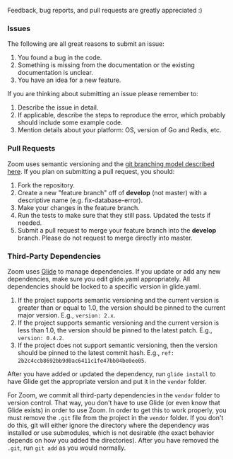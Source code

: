 Feedback, bug reports, and pull requests are greatly appreciated :)

### Issues

The following are all great reasons to submit an issue:

1. You found a bug in the code.
2. Something is missing from the documentation or the existing documentation is unclear.
3. You have an idea for a new feature.

If you are thinking about submitting an issue please remember to:

1. Describe the issue in detail.
2. If applicable, describe the steps to reproduce the error, which probably should include some example code.
3. Mention details about your platform: OS, version of Go and Redis, etc.

### Pull Requests

Zoom uses semantic versioning and the [git branching model described here](http://nvie.com/posts/a-successful-git-branching-model/).
If you plan on submitting a pull request, you should:

1. Fork the repository.
2. Create a new "feature branch" off of **develop** (not master) with a descriptive name (e.g. fix-database-error).
3. Make your changes in the feature branch.
4. Run the tests to make sure that they still pass. Updated the tests if needed.
5. Submit a pull request to merge your feature branch into the **develop** branch. Please do not request to merge directly into master.

### Third-Party Dependencies

Zoom uses [Glide](https://github.com/Masterminds/glide) to manage dependencies.
If you update or add any new dependencies, make sure you edit glide.yaml
appropriately. All dependencies should be locked to a specific version in
glide.yaml.

1. If the project supports semantic versioning and the current version is
   greater than or equal to 1.0, the version should be pinned to the current
   major version. E.g., `version: 2.x`.
2. If the project supports semantic versioning and the current version is less
	than 1.0, the version should be pinned to the latest patch. E.g.,
	`version: 0.4.2`.
3. If the project does not support semantic versioning, then the version should
   be pinned to the latest commit hash. E.g.,
   `ref: 2b2c4ccb8692bb9d0ac6411c1fe47bb04be0ee05`.

After you have added or updated the dependency, run `glide install` to have
Glide get the appropriate version and put it in the `vendor` folder.

For Zoom, we commit all third-party dependencies in the `vendor` folder to
version control. That way, you don't have to use Glide (or even know that Glide
exists) in order to use Zoom. In order to get this to work properly, you must
remove the `.git` file from the project in the `vendor` folder. If you don't do
this, git will either ignore the directory where the dependency was installed or
use submodules, which is not desirable (the exact behavior depends on how you
added the directories). After you have removed the `.git`, run `git add` as you
would normally.
